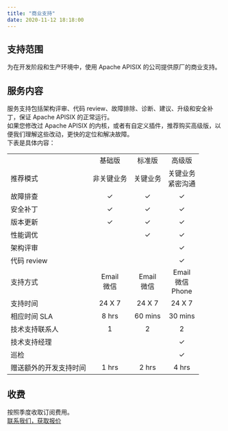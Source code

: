```yaml
---
title: "商业支持"
date: 2020-11-12 18:18:00
---
```


## 支持范围

为在开发阶段和生产环境中，使用 Apache APISIX 的公司提供原厂的商业支持。

## 服务内容

服务支持包括架构评审、代码 review、故障排除、诊断、建议、升级和安全补丁，保证 Apache APISIX 的正常运行。  
如果您修改过 Apache APISIX 的内核，或者有自定义插件，推荐购买高级版，以便我们理解这些改动，更快的定位和解决故障。  
下表是具体内容：

|                        |                |                |                          |
| :--------------------- | :------------: | :------------: | :----------------------: |
|                        |     基础版     |     标准版     |          高级版          |
| 推荐模式               |   非关键业务   |    关键业务    |  关键业务</br>紧密沟通   |
| 故障排查               |       ✓        |       ✓        |            ✓             |
| 安全补丁               |       ✓        |       ✓        |            ✓             |
| 版本更新               |       ✓        |       ✓        |            ✓             |
| 性能调优               |                |       ✓        |            ✓             |
| 架构评审               |                |                |            ✓             |
| 代码 review            |                |                |            ✓             |
| 支持方式               | Email</br>微信 | Email</br>微信 | Email</br>微信</br>Phone |
| 支持时间               |     24 X 7     |     24 X 7     |          24 X 7          |
| 相应时间 SLA           |     8 hrs      |    60 mins     |         30 mins          |
| 技术支持联系人         |       1        |       2        |            2             |
| 技术支持经理           |                |                |            ✓             |
| 巡检                   |                |                |            ✓             |
| 赠送额外的开发支持时间 |     1 hrs      |     2 hrs      |          4 hrs           |

## 收费

按照季度收取订阅费用。  
[联系我们，获取报价](http://www3.apiseven.com/support-for-business-form/)
